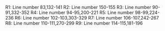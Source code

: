 
R1: Line number 83,132-141
R2: Line number 150-155
R3: Line number 90-91,332-352
R4: Line number 94-95,200-221
R5: Line number 98-99,224-236
R6: Line number 102-103,303-329
R7: Line number 106-107,242-267
R8: Line number 110-111,270-299
R9: Line number 114-115,181-196
